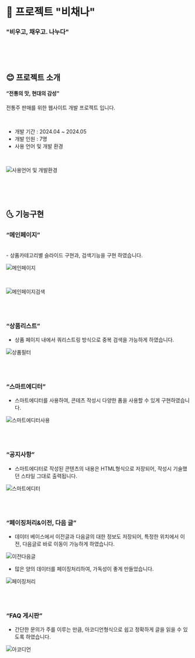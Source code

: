 # :sake: 프로젝트 "비채나"
### "비우고, 채우고. 나누다"

<br><br><br>
## :blush: 프로젝트 소개
#### “전통의 맛, 현대의 감성”
전통주 판매를 위한 웹사이트 개발 프로젝트 입니다.

<br>

* 개발 기간 : 2024.04 ~ 2024.05
* 개발 인원 : 7명
* 사용 언어 및 개발 환경
<br>

![사용언어 및 개발환경](https://github.com/Nick-ugi/projectBichena/assets/168390629/1e32eb42-fb04-4314-879b-a719e4aab55a)

<br><br><br>
## :last_quarter_moon_with_face: 기능구현
### “메인페이지”
<br>
- 상품카테고리별 슬라이드 구현과, 검색기능을 구현 하였습니다.

![메인페이지](https://github.com/Nick-ugi/projectBichena/assets/168390629/c8401b2a-5a54-48ff-b3db-9f48659c5b32)

<br>

![메인페이지검색](https://github.com/Nick-ugi/projectBichena/assets/168390629/c55ee7e0-f6ae-4dc6-be4d-07f5181ad443)

<br><br>

### “상품리스트”
- 상품 페이지 내에서 쿼리스트링 방식으로 중복 검색을 가능하게 하였습니다.
  
![상품필터](https://github.com/Nick-ugi/projectBichena/assets/168390629/15e532cd-f882-4f74-ab95-aa346611480b)

<br><br>

### “스마트에디터”
- 스마트에디터를 사용하여, 콘테츠 작성시 다양한 폼을 사용할 수 있게 구현하였습니다.
  
![스마트에디터사용](https://github.com/Nick-ugi/projectBichena/assets/168390629/74e9f76d-fcd3-4330-a109-24a31c10d17c)

<br><br>

### “공지사항”
- 스마트에디터로 작성된 콘텐츠의 내용은 HTML형식으로 저장되어, 작성시 기술했던 스타일 그대로 출력됩니다.
  
![스마트에디터](https://github.com/Nick-ugi/projectBichena/assets/168390629/6c3b4185-6d01-45ab-863e-8eab81983892)

<br><br>
### “페이징처리&이전, 다음 글”
- 데이터 베이스에서 이전글과 다음글의 대한 정보도 저장되어, 특정한 위치에서 이전, 다음글로 바로 이동이 가능하게 하였습니다.
  
![이전다음글](https://github.com/Nick-ugi/projectBichena/assets/168390629/3bd5ee5d-f381-4137-9a27-09f0e53fd0a6)
<br>
- 많은 양의 데이터를 페이징처리하여, 가독성이 좋게 만들었습니다.
  
![페이징처리](https://github.com/Nick-ugi/projectBichena/assets/168390629/d12ad4d7-ffa6-4f7a-98e8-a30103d997ef)

<br><br>
### “FAQ 게시판”
- 간단한 문의가 주를 이루는 만큼, 아코디언형식으로 쉽고 정확하게 글을 읽을 수 있도록 하였습니다.
  
![아코디언](https://github.com/Nick-ugi/projectBichena/assets/168390629/23a01658-d367-4ac6-a876-26b351350eea)
<br><br>


